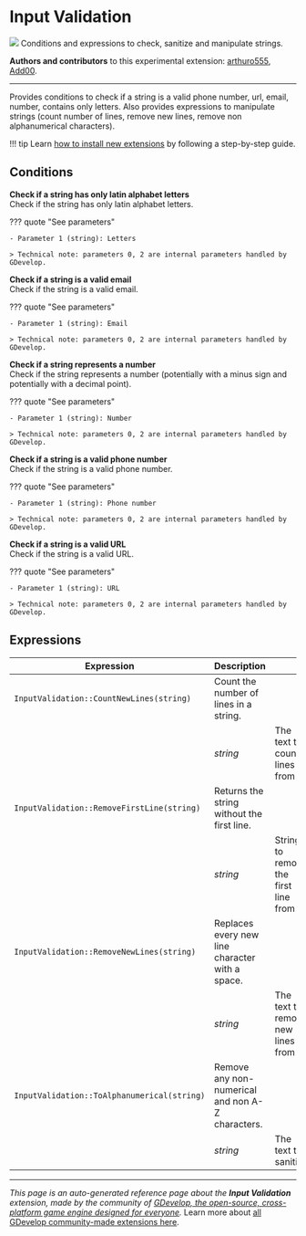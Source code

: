 # Input Validation

<img src="https://resources.gdevelop-app.com/assets/Icons/Line Hero Pack/Master/SVG/Education and Learning/Education and Learning_education_book_library_search.svg" class="extension-icon"></img>
Conditions and expressions to check, sanitize and manipulate strings.

**Authors and contributors** to this experimental extension: [arthuro555](https://gd.games/arthuro555), [Add00](https://gd.games/Add00).

---

Provides conditions to check if a string is a valid phone number, url, email, number, contains only letters. Also provides expressions to manipulate strings (count number of lines, remove new lines, remove non alphanumerical characters).

!!! tip
    Learn [how to install new extensions](/gdevelop5/extensions/search) by following a step-by-step guide.

## Conditions

**Check if a string has only latin alphabet letters**  
Check if the string has only latin alphabet letters.

??? quote "See parameters"

    - Parameter 1 (string): Letters

    > Technical note: parameters 0, 2 are internal parameters handled by GDevelop.

**Check if a string is a valid email**  
Check if the string is a valid email.

??? quote "See parameters"

    - Parameter 1 (string): Email

    > Technical note: parameters 0, 2 are internal parameters handled by GDevelop.

**Check if a string represents a number**  
Check if the string represents a number (potentially with a minus sign and potentially with a decimal point).

??? quote "See parameters"

    - Parameter 1 (string): Number

    > Technical note: parameters 0, 2 are internal parameters handled by GDevelop.

**Check if a string is a valid phone number**  
Check if the string is a valid phone number.

??? quote "See parameters"

    - Parameter 1 (string): Phone number

    > Technical note: parameters 0, 2 are internal parameters handled by GDevelop.

**Check if a string is a valid URL**  
Check if the string is a valid URL.

??? quote "See parameters"

    - Parameter 1 (string): URL

    > Technical note: parameters 0, 2 are internal parameters handled by GDevelop.

## Expressions

| Expression | Description |  |
|-----|-----|-----|
| `InputValidation::CountNewLines(string)` | Count the number of lines in a string. ||
| | _string_ | The text to count lines from |
| `InputValidation::RemoveFirstLine(string)` | Returns the string without the first line. ||
| | _string_ | String to remove the first line from |
| `InputValidation::RemoveNewLines(string)` | Replaces every new line character with a space. ||
| | _string_ | The text to remove new lines from |
| `InputValidation::ToAlphanumerical(string)` | Remove any non-numerical and non A-Z characters. ||
| | _string_ | The text to sanitize |


---

*This page is an auto-generated reference page about the **Input Validation** extension, made by the community of [GDevelop, the open-source, cross-platform game engine designed for everyone](https://gdevelop.io/).* Learn more about [all GDevelop community-made extensions here](/gdevelop5/extensions).